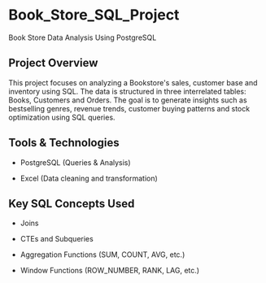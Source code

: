 # Book_Store_SQL_Project
Book Store Data Analysis Using PostgreSQL

## Project Overview

This project focuses on analyzing a Bookstore's sales, customer base and inventory using SQL. The data is structured in three interrelated tables: Books, Customers and Orders. The goal is to generate insights such as bestselling genres, revenue trends, customer buying patterns and stock optimization using SQL queries.

## Tools & Technologies

- PostgreSQL (Queries & Analysis)

- Excel (Data cleaning and transformation)

## Key SQL Concepts Used

- Joins

- CTEs and Subqueries
  
- Aggregation Functions (SUM, COUNT, AVG, etc.)
  
- Window Functions (ROW_NUMBER, RANK, LAG, etc.)
  
